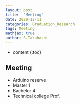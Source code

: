 ```yaml
---
layout: post
title:  "Meeting"
date: 2020-12-11
categories: Graduation_Research
tags: Meeting
mathjax: true
author: S.Takahashi
---
```


* content
{:toc}

## Meeting

- Arduino reserve
- Master 1
- Bachelor 4
- Technical college Prof.